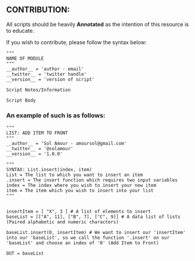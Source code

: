 ## CONTRIBUTION:
All scripts should be heavily **Annotated** as the intention of this resource is to educate.

If you wish to contribute, please follow the syntax below:

```
"""
NAME OF MODULE
"""
__author__ = 'author - email'
__twitter__ = 'twitter handle'
__version__ = 'version of script'

Script Notes/Information

Script Body
```

### An example of such is as follows:

```
"""
LIST: ADD ITEM TO FRONT
"""
__author__ = 'Sol Amour - amoursol@gmail.com'
__twitter__ = '@solamour'
__version__ = '1.0.0'

"""
SYNTAX: List.insert(index, item)
List = The list to which you want to insert an item
.insert = The insert function which requires two input variables
index = The index where you wish to insert your new item
item = The item which you wish to insert into your list
"""


insertItem = [ "X", 3 ] # A list of elements to insert
baseList = [["A", 11], ["B", 7], ["C", 9]] # A data list of lists (Paired alphabetic and numeric characters)

baseList.insert(0, insertItem) # We want to insert our 'insertItem' into our 'baseList', so we call the function '.insert' on our 'baseList' and choose an index of '0' (Add Item to Front)

OUT = baseList
```
